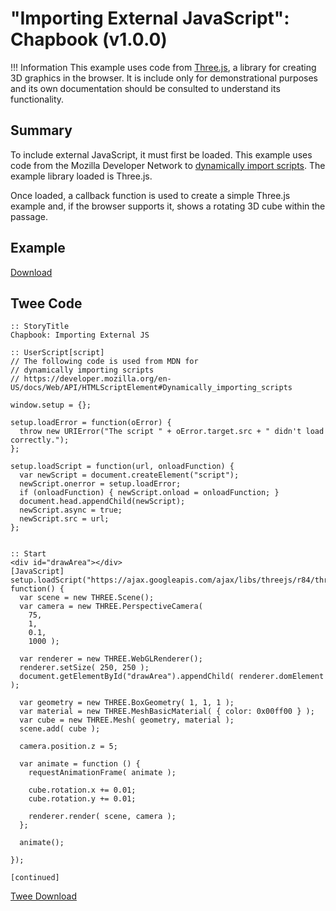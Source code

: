 # "Importing External JavaScript": Chapbook (v1.0.0)

!!! Information
    This example uses code from [Three.js](https://threejs.org/), a library for creating 3D graphics in the browser. It is include only for demonstrational purposes and its own documentation should be consulted to understand its functionality.

## Summary

To include external JavaScript, it must first be loaded. This example uses code from the Mozilla Developer Network to [dynamically import scripts](https://developer.mozilla.org/en-US/docs/Web/API/HTMLScriptElement#Dynamically_importing_scripts). The example library loaded is Three.js.

Once loaded, a callback function is used to create a simple Three.js example and, if the browser supports it, shows a rotating 3D cube within the passage.

## Example

[Download](chapbook_importexternaljs_example.html)

## Twee Code

```twee
:: StoryTitle
Chapbook: Importing External JS

:: UserScript[script]
// The following code is used from MDN for
// dynamically importing scripts
// https://developer.mozilla.org/en-US/docs/Web/API/HTMLScriptElement#Dynamically_importing_scripts

window.setup = {};

setup.loadError = function(oError) {
  throw new URIError("The script " + oError.target.src + " didn't load correctly.");
};

setup.loadScript = function(url, onloadFunction) {
  var newScript = document.createElement("script");
  newScript.onerror = setup.loadError;
  if (onloadFunction) { newScript.onload = onloadFunction; }
  document.head.appendChild(newScript);
  newScript.async = true;
  newScript.src = url;
};


:: Start
<div id="drawArea"></div>
[JavaScript]
setup.loadScript("https://ajax.googleapis.com/ajax/libs/threejs/r84/three.min.js", function() {
  var scene = new THREE.Scene();
  var camera = new THREE.PerspectiveCamera(
    75,
    1,
    0.1,
    1000 );

  var renderer = new THREE.WebGLRenderer();
  renderer.setSize( 250, 250 );
  document.getElementById("drawArea").appendChild( renderer.domElement );

  var geometry = new THREE.BoxGeometry( 1, 1, 1 );
  var material = new THREE.MeshBasicMaterial( { color: 0x00ff00 } );
  var cube = new THREE.Mesh( geometry, material );
  scene.add( cube );

  camera.position.z = 5;

  var animate = function () {
    requestAnimationFrame( animate );

    cube.rotation.x += 0.01;
    cube.rotation.y += 0.01;

    renderer.render( scene, camera );
  };

  animate();
  
});

[continued]

```

[Twee Download](chapbook_importexternaljs_twee.txt)
